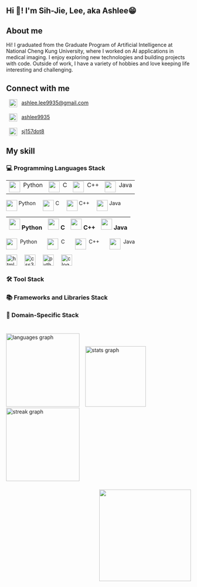 <h2 align="left">Hi 👋! I'm Sih-Jie, Lee, aka Ashlee😁</h2>

###  
<!-- About me -->
<h2>About me</h2>
<p align="left">Hi! I graduated from the Graduate Program of Artificial Intelligence at National Cheng Kung University, where I worked on AI applications in medical imaging. I enjoy exploring new technologies and building projects with code. Outside of work, I have a variety of hobbies and love keeping life interesting and challenging.</p>

### 
<!-- Connect with me -->
<h2>Connect with me</h2>

<div align="left">  <!-- mail -->
  &nbsp;
  <img align="center" src="https://cdn-icons-png.flaticon.com/128/732/732200.png" alt="Ashlee's mail" height="22" />&nbsp;&nbsp;
  <a href="mailto:ashlee.lee9935@gmail.com" target="_blank">
    ashlee.lee9935@gmail.com
  </a>
</div><br>

<div align="left">  <!-- LinkedIn -->
  &nbsp;
  <img align="center" src="https://cdn-icons-png.flaticon.com/128/3536/3536505.png" alt="Ashlee's LinkedIn" height="22" />&nbsp;&nbsp; 
  <a href="https://www.linkedin.com/in/ashlee9935/" target="_blank">
    ashlee9935
  </a>
</div><br>

<div align="left">  <!-- Instagram -->
  &nbsp;
    <img align="center" src="https://raw.githubusercontent.com/rahuldkjain/github-profile-readme-generator/master/src/images/icons/Social/instagram.svg" alt="sj157dot8" height="22" />&nbsp;&nbsp;
  <a href="https://www.instagram.com/sj157dot8?igsh=MTk1eXkzbjF4OGx2cQ%3D%3D&utm_source=qr" target="_blank">
    sj157dot8
  </a>
</div>


###
<!-- My skill -->
<h2>My skill</h2>
<!-- Programming Languages -->

<h3>💻 Programming Languages Stack</h3>  <!-- eg. Python, Java, C++, JavaScript, Go -->
<table>
  <tr>
    <td><img src="https://cdn.jsdelivr.net/gh/devicons/devicon@latest/icons/python/python-original.svg" height="30" align="top" />&nbsp;	Python</td>
    <td><img src="https://cdn.jsdelivr.net/gh/devicons/devicon@latest/icons/c/c-original.svg" height="30" align="top" />&nbsp;	C</td>
    <td><img src="https://cdn.jsdelivr.net/gh/devicons/devicon@latest/icons/cplusplus/cplusplus-original.svg" height="30" align="top" />&nbsp;	C++</td>
    <td><img src="https://cdn.jsdelivr.net/gh/devicons/devicon@latest/icons/java/java-original.svg" height="30" align="top" />&nbsp;	Java</td>
  </tr>
</table>


<div style="display: flex; gap: 20px; flex-wrap: nowrap;">
  <div><img src="https://cdn.jsdelivr.net/gh/devicons/devicon@latest/icons/python/python-original.svg" height="30" align="top" />&nbsp;Python</div>
  <div><img src="https://cdn.jsdelivr.net/gh/devicons/devicon@latest/icons/c/c-original.svg" height="30" align="top" />&nbsp;C</div>
  <div><img src="https://cdn.jsdelivr.net/gh/devicons/devicon@latest/icons/cplusplus/cplusplus-original.svg" height="30" align="top" />&nbsp;C++</div>
  <div><img src="https://cdn.jsdelivr.net/gh/devicons/devicon@latest/icons/java/java-original.svg" height="30" align="top" />&nbsp;Java</div>
</div>

| <img src="https://cdn.jsdelivr.net/gh/devicons/devicon@latest/icons/python/python-original.svg" height="30"/> Python | <img src="https://cdn.jsdelivr.net/gh/devicons/devicon@latest/icons/c/c-original.svg" height="30"/> C | <img src="https://cdn.jsdelivr.net/gh/devicons/devicon@latest/icons/cplusplus/cplusplus-original.svg" height="30"/> C++ | <img src="https://cdn.jsdelivr.net/gh/devicons/devicon@latest/icons/java/java-original.svg" height="30"/> Java |
|:---:|:---:|:---:|:---:|

<img src="https://cdn.jsdelivr.net/gh/devicons/devicon@latest/icons/python/python-original.svg" height="30" align="top" />&nbsp;	Python	&nbsp;&nbsp;&nbsp;&nbsp;&nbsp;
<img src="https://cdn.jsdelivr.net/gh/devicons/devicon@latest/icons/c/c-original.svg" height="30" align="top" />&nbsp;	C		&nbsp;&nbsp;&nbsp;&nbsp;&nbsp;
<img src="https://cdn.jsdelivr.net/gh/devicons/devicon@latest/icons/cplusplus/cplusplus-original.svg" height="30" align="top" />&nbsp;	C++		&nbsp;&nbsp;&nbsp;&nbsp;&nbsp;
<img src="https://cdn.jsdelivr.net/gh/devicons/devicon@latest/icons/java/java-original.svg" height="30" align="top" />&nbsp;	Java		&nbsp;&nbsp;&nbsp;&nbsp;&nbsp;



<div align="left">
  <img src="https://cdn.jsdelivr.net/gh/devicons/devicon/icons/html5/html5-original.svg" height="30" alt="html5 logo"  />
  <img width="12" />
  <img src="https://cdn.jsdelivr.net/gh/devicons/devicon/icons/css3/css3-original.svg" height="30" alt="css3 logo"  />
  <img width="12" />
  <img src="https://cdn.jsdelivr.net/gh/devicons/devicon/icons/python/python-original.svg" height="30" alt="python logo"  />
  <img width="12" />
  <img src="https://cdn.jsdelivr.net/gh/devicons/devicon/icons/c/c-original.svg" height="30" alt="c logo"  />
</div>
<!-- Tool -->
<h3>🛠️ Tool Stack</h3>  <!-- eg. Visual Studio Code, Git, IntelliJ IDEA, Jupyter Notebook, Vim -->


<!-- Frameworks and Libraries -->
<h3>📚 Frameworks and Libraries Stack</h3>  <!-- eg. React.js, Spring Boot, Django, TensorFlow, Pandas -->


<!-- Domain-Specific -->
<h3>🤖 Domain-Specific Stack</h3>  <!-- eg. PyTorch, Scikit-learn, OpenCV, NLTK, Hugging Face Transformers -->

<!-- Not learned yet
<!-- OS --
<h3>🖥️ OS Stack</h3>  <!-- eg. Linux (Ubuntu, CentOS), Windows, macOS --
<!-- Project Management --
<h3>📊 Project Management Stack</h3>  <!-- eg. Agile/Scrum, Jira, Trello, Confluence, Kanban --
<!-- Database and Data Management --
<h3>🗄️ Database and Data Management Stack</h3>  <!-- eg. MySQL, PostgreSQL, MongoDB, Redis, Apache Kafka --
<!-- Cloud and Deployment --
<h3>☁️ Cloud and Deployment Stack</h3>  <!-- eg. AWS (EC2, S3), Google Cloud Platform, Azure, Docker, Kubernetes --
<!-- DevOps and CI/CD --
<h3>🔄 DevOps and CI/CD Stack</h3>  <!-- eg. Jenkins, GitHub Actions, Ansible, Prometheus, ELK Stack --
<!-- Testing and Quality Assurance --
<h3>🧪 Testing and Quality Assurance Stack</h3>  <!-- eg. JUnit, Pytest, Selenium, Postman, SonarQube --
-->


###
<br clear="both">

<div align="left">
  <img src="https://github-readme-stats.vercel.app/api/top-langs?username=sihjie&locale=en&hide_title=false&layout=compact&card_width=320&langs_count=6&theme=ayu-mirage&hide_border=false" height="200" alt="languages graph" /> &nbsp;&nbsp;
  <img src="https://github-readme-stats.vercel.app/api?username=sihjie&hide_title=false&hide_rank=false&show_icons=true&include_all_commits=true&count_private=true&disable_animations=false&theme=ayu-mirage&locale=en&hide_border=false" height="165" alt="stats graph" />
</div>

<div align="left">
  <img src="https://streak-stats.demolab.com?user=sihjie&locale=en&mode=daily&theme=ayu-mirage&hide_border=false&border_radius=5" height="200" alt="streak graph"  />
</div>

###
<!-- Maltese typing -->
<img align="right" height="250" src="https://media3.giphy.com/media/v1.Y2lkPTc5MGI3NjExMXQzOTl3dzdodjh0aHkwajdhMjllb2Vjbm55ZndkOGY0cWhjenBtcSZlcD12MV9pbnRlcm5hbF9naWZfYnlfaWQmY3Q9cw/yVih5iDoA8XTaJLl54/giphy.gif"  />

###
